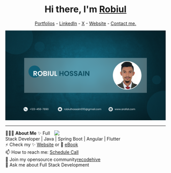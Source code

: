 <h1 align="center"> Hi there, I'm <a href="https://www.linkedin.com/in/robiul-hossain-3b202a1b9/">Robiul</a> </h1>

<!--- Adding Header Elements -->
<p align="center">
  <a href="http://sanjaykv.com/">Portfolios</a> -
  <a href="https://www.linkedin.com/in/robiul-hossain-3b202a1b9/">LinkedIn</a> - 
  <a href="#">X</a> -
  <a href="https://10minuts.vercel.app/">Website</a> -
  <a href="mailto:robiulhossain0110@gmail.com">Contact me.</a> 
</p>

<a href="" target="_blank"><img src="/image/img.png" alt=""></a>

-----------------------------------------------------------
👨🏻‍💻 **About Me**<img src="https://raw.githubusercontent.com/sanjay-kv/sanjay-kv/main/Assets/illustration.png" min-width="300px" max-width="300px" width="350px" align="right"> 
✨ Full Stack Developer | Java | Spring Boot | Angular | Flutter <br>
⚡ Check my ✨ [Website](https://10minuts.vercel.app/) or 🌱 [eBook](https://10minuts.vercel.app/)<br>
📫 How to reach me: [Schedule Call](https://10minuts.vercel.app/) <br>
👯 Join my opensource community[recodehive](#)<br>
💬 Ask me about Full Stack Development<br>
<!--- Adding Tech Stack open Section -->



